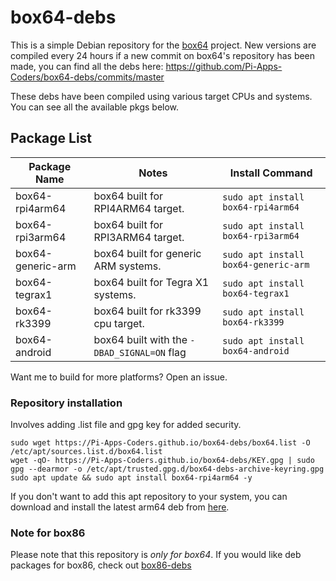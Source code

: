 # box64-debs

This is a simple Debian repository for the [box64](https://github.com/ptitSeb/box64) project. New versions are compiled every 24 hours if a new commit on box64's repository has been made, you can find all the debs here: https://github.com/Pi-Apps-Coders/box64-debs/commits/master

These debs have been compiled using various target CPUs and systems. You can see all the available pkgs below.

## Package List

Package Name | Notes | Install Command |
------------ | ------------- | ------------- |
| box64-rpi4arm64 | box64 built for RPI4ARM64 target. | `sudo apt install box64-rpi4arm64` |
| box64-rpi3arm64 | box64 built for RPI3ARM64 target. | `sudo apt install box64-rpi3arm64` |
| box64-generic-arm | box64 built for generic ARM systems. | `sudo apt install box64-generic-arm` |
| box64-tegrax1 | box64 built for Tegra X1 systems. | `sudo apt install box64-tegrax1` |
| box64-rk3399 | box64 built for rk3399 cpu target. | `sudo apt install box64-rk3399` |
| box64-android | box64 built with the `-DBAD_SIGNAL=ON` flag | `sudo apt install box64-android` |

Want me to build for more platforms? Open an issue. 

### Repository installation
Involves adding .list file and gpg key for added security.
```
sudo wget https://Pi-Apps-Coders.github.io/box64-debs/box64.list -O /etc/apt/sources.list.d/box64.list
wget -qO- https://Pi-Apps-Coders.github.io/box64-debs/KEY.gpg | sudo gpg --dearmor -o /etc/apt/trusted.gpg.d/box64-debs-archive-keyring.gpg 
sudo apt update && sudo apt install box64-rpi4arm64 -y
```

If you don't want to add this apt repository to your system, you can download and install the latest arm64 deb from [here](https://github.com/Pi-Apps-Coders/box64-debs/tree/master/debian).

### Note for box86

Please note that this repository is *only for box64*. If you would like deb packages for box86, check out [box86-debs](https://github.com/Pi-Apps-Coders/box86-debs)
